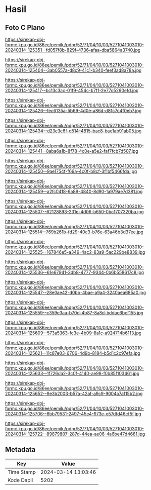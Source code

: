 # Hasil

## Foto C Plano

https://sirekap-obj-formc.kpu.go.id/86ee/pemilu/pdpr/52/71/04/10/03/5271041003010-20240314-125351--fd057f8b-829f-4736-afaa-dba5864a3740.jpg

https://sirekap-obj-formc.kpu.go.id/86ee/pemilu/pdpr/52/71/04/10/03/5271041003010-20240314-125404--3ab0557a-d8c9-41c1-b340-feef3ad8a78a.jpg

https://sirekap-obj-formc.kpu.go.id/86ee/pemilu/pdpr/52/71/04/10/03/5271041003010-20240314-125417--bc13c3ac-01f9-454c-b7f1-2e77d5260efd.jpg

https://sirekap-obj-formc.kpu.go.id/86ee/pemilu/pdpr/52/71/04/10/03/5271041003010-20240314-125426--fec6135a-5b69-4d0e-a86d-d81c7c4f0eb7.jpg

https://sirekap-obj-formc.kpu.go.id/86ee/pemilu/pdpr/52/71/04/10/03/5271041003010-20240314-125434--d23e3c6f-d514-4815-bac8-bae1ab91ab05.jpg

https://sirekap-obj-formc.kpu.go.id/86ee/pemilu/pdpr/52/71/04/10/03/5271041003010-20240314-125441--8aba6a1b-8f78-4c0e-a5e2-faf7fcb7d507.jpg

https://sirekap-obj-formc.kpu.go.id/86ee/pemilu/pdpr/52/71/04/10/03/5271041003010-20240314-125450--9ae1754f-f69a-4c0f-b8cf-3f1bf5466fda.jpg

https://sirekap-obj-formc.kpu.go.id/86ee/pemilu/pdpr/52/71/04/10/03/5271041003010-20240314-125459--a2fc0418-6a89-4840-8d90-1a979ae7d381.jpg

https://sirekap-obj-formc.kpu.go.id/86ee/pemilu/pdpr/52/71/04/10/03/5271041003010-20240314-125507--62128893-231e-4d06-b650-0bc1707320ba.jpg

https://sirekap-obj-formc.kpu.go.id/86ee/pemilu/pdpr/52/71/04/10/03/5271041003010-20240314-125514--769b261b-fd29-40c3-b76e-63a46b3d37ee.jpg

https://sirekap-obj-formc.kpu.go.id/86ee/pemilu/pdpr/52/71/04/10/03/5271041003010-20240314-125525--167846e5-a349-4ac2-83a9-5ac229be8839.jpg

https://sirekap-obj-formc.kpu.go.id/86ee/pemilu/pdpr/52/71/04/10/03/5271041003010-20240314-125536--61e67941-3db8-4777-9344-0b6b558617c8.jpg

https://sirekap-obj-formc.kpu.go.id/86ee/pemilu/pdpr/52/71/04/10/03/5271041003010-20240314-125547--28e0ae42-d0bb-4bae-a9a4-3240aea685a0.jpg

https://sirekap-obj-formc.kpu.go.id/86ee/pemilu/pdpr/52/71/04/10/03/5271041003010-20240314-125559--c359e3aa-b70d-4b87-8a8d-bddac6bcf155.jpg

https://sirekap-obj-formc.kpu.go.id/86ee/pemilu/pdpr/52/71/04/10/03/5271041003010-20240314-125609--573a5363-fc3e-4b09-8a1c-a924714b6113.jpg

https://sirekap-obj-formc.kpu.go.id/86ee/pemilu/pdpr/52/71/04/10/03/5271041003010-20240314-125621--11c87e03-6706-4d9b-8184-b5d1c2c97efa.jpg

https://sirekap-obj-formc.kpu.go.id/86ee/pemilu/pdpr/52/71/04/10/03/5271041003010-20240314-125633--1f726da2-3c0f-4140-ae98-f0b85f103461.jpg

https://sirekap-obj-formc.kpu.go.id/86ee/pemilu/pdpr/52/71/04/10/03/5271041003010-20240314-125652--9e3b2003-b57a-42af-a9c9-9004a7a115b2.jpg

https://sirekap-obj-formc.kpu.go.id/86ee/pemilu/pdpr/52/71/04/10/03/5271041003010-20240314-125706--8bb79531-2497-45e4-973e-e57dfd46cf5f.jpg

https://sirekap-obj-formc.kpu.go.id/86ee/pemilu/pdpr/52/71/04/10/03/5271041003010-20240314-125722--89879807-287d-44ea-ae06-4a6be47d4661.jpg


## Metadata

| Key        | Value               |
| ---------- | ------------------- |
| Time Stamp | 2024-03-14 13:03:46 |
| Kode Dapil | 5202                |




